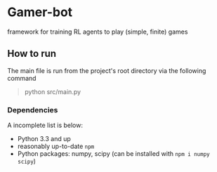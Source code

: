 # Gamer-bot
framework for training RL agents to play (simple, finite) games

## How to run

The main file is run from the project's root directory via the following command
> python src/main.py

### Dependencies

A incomplete list is below:
- Python 3.3 and up
- reasonably up-to-date `npm`
- Python packages: numpy, scipy (can be installed with `npm i numpy scipy`)
